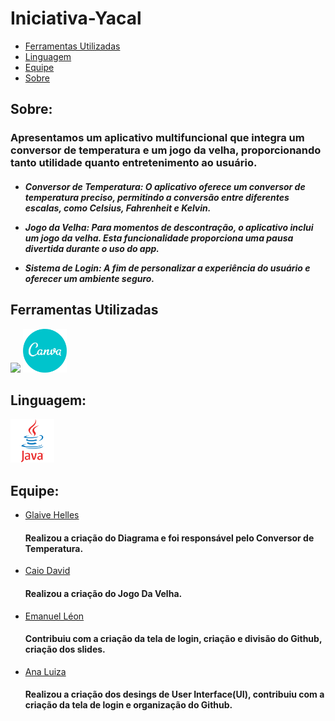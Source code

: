 # Iniciativa-Yacal


* [Ferramentas Utilizadas](#Ferramentas-Utilizadas)
* [Linguagem](#Linguagem)
* [Equipe](#Equipe)
* [Sobre](#Sobre)


## Sobre:
<h3>
Apresentamos um aplicativo multifuncional que integra um conversor de temperatura e um jogo da velha, proporcionando tanto utilidade quanto entretenimento ao usuário.

<h5>
  
- Conversor de Temperatura: O aplicativo oferece um conversor de temperatura preciso, permitindo a conversão entre diferentes escalas, como Celsius, Fahrenheit e Kelvin.
  
- Jogo da Velha: Para momentos de descontração, o aplicativo inclui um jogo da velha. Esta funcionalidade proporciona uma pausa divertida durante o uso do app.

- Sistema de Login: A fim de personalizar a experiência do usuário e oferecer um ambiente seguro.
</h5>

</h3>


## Ferramentas Utilizadas 
<div>
  <img height="70m"src="https://raw.githubusercontent.com/gist/Elbston/8e17f523f8171c332b0817bf8e2054fe/raw/03a9a26dce710d5fd9ea829ba4d45ed2569ff962/netbeans.svg"/>
  <img height="70" src="https://raw.githubusercontent.com/devicons/devicon/55609aa5bd817ff167afce0d965585c92040787a/icons/canva/canva-original.svg"/>      
</div>


## Linguagem:
<div>
   <img height="70" src="https://raw.githubusercontent.com/devicons/devicon/55609aa5bd817ff167afce0d965585c92040787a/icons/java/java-original-wordmark.svg"/>
</div>


## Equipe:
- <a href = "https://github.com/glaivehBR">Glaive Helles</a>
  <h4> Realizou a criação do Diagrama e foi responsável pelo Conversor de Temperatura. </h4>
  
- <a href = "https://github.com/CaioDavid01">Caio David</a>
  <h4> Realizou a criação do Jogo Da Velha. </h4>
  
- <a href = "https://github.com/Leon-r9">Emanuel Léon</a>
  <h4> Contribuiu com a criação da tela de login, criação e divisão do Github, criação dos slides. </h4>

- <a href = "https://github.com/luizamtro">Ana Luiza</a>
  <h4> Realizou a criação dos desings de User Interface(UI), contribuiu com a criação da tela de login e organização do Github. </h4>
